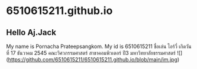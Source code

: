 # 6510615211.github.io
## Hello Aj.Jack
My name is Pornacha Prateepsangkom. My id is 6510615211 
ชื่อเล่น ไอร์วี่ เกิดวันที่ 17 ธันวาคม 2545
คณะวิศวกรรมศาสตร์ สาขาคอมพิวเตอร์ ปี3 มหาวิทยาลัยธรรมศาสตร์
![]
(https://github.com/6510615211/6510615211.github.io/blob/main/im.jpg)
